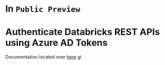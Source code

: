 # In `Public Preview`

# Authenticate Databricks REST APIs using Azure AD Tokens

Documentation located over [here](https://documenter.getpostman.com/view/2644780/Szzj9dkf?version=latest)
gi